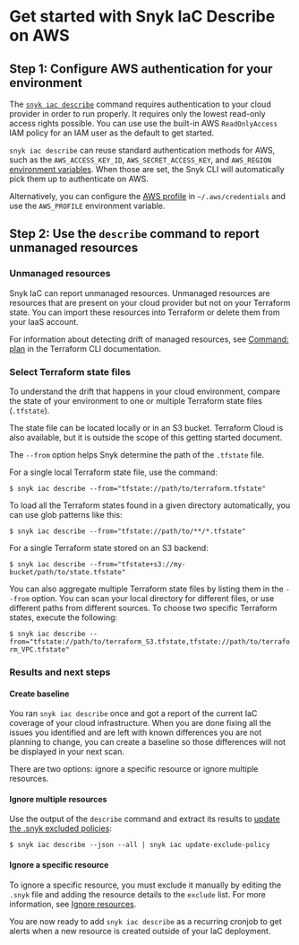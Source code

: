 # Get started with Snyk IaC Describe on AWS

## Step 1: Configure AWS authentication for your environment

The [`snyk iac describe`](../../../snyk-cli/commands/iac-describe.md) command requires authentication to your cloud provider in order to run properly. It requires only the lowest read-only access rights possible. You can use use the built-in AWS `ReadOnlyAccess` IAM policy for an IAM user as the default to get started.

`snyk iac describe` can reuse standard authentication methods for AWS, such as the `AWS_ACCESS_KEY_ID`, `AWS_SECRET_ACCESS_KEY`, and `AWS_REGION` [environment variables](https://docs.aws.amazon.com/cli/latest/userguide/cli-configure-envvars.html#envvars-list). When those are set, the Snyk CLI will automatically pick them up to authenticate on AWS.

Alternatively, you can configure the [AWS profile](https://docs.aws.amazon.com/cli/latest/userguide/cli-configure-profiles.html) in `~/.aws/credentials` and use the `AWS_PROFILE` environment variable.

## Step 2: Use the `describe` command to report unmanaged resources

### **Unmanaged resources**

Snyk IaC can report unmanaged resources. Unmanaged resources are resources that are present on your cloud provider but not on your Terraform state. You can import these resources into Terraform or delete them from your IaaS account.

For information about detecting drift of managed resources, see [Command: plan](https://developer.hashicorp.com/terraform/cli/commands/plan) in the Terraform CLI documentation.

### Select Terraform state files

To understand the drift that happens in your cloud environment, compare the state of your environment to one or multiple Terraform state files (`.tfstate`).

The state file can be located locally or in an S3 bucket. Terraform Cloud is also available, but it is outside the scope of this getting started document.

The `--from` option helps Snyk determine the path of the `.tfstate` file.

For a single local Terraform state file, use the command:

`$ snyk iac describe --from="tfstate://path/to/terraform.tfstate"`

To load all the Terraform states found in a given directory automatically, you can use glob patterns like this:

`$ snyk iac describe --from="tfstate://path/to/**/*.tfstate"`

For a single Terraform state stored on an S3 backend:

`$ snyk iac describe --from="tfstate+s3://my-bucket/path/to/state.tfstate"`

You can also aggregate multiple Terraform state files by listing them in the `--from` option. You can scan your local directory for different files, or use different paths from different sources. To choose two specific Terraform states, execute the following:

`$ snyk iac describe --from="tfstate://path/to/terraform_S3.tfstate,tfstate://path/to/terraform_VPC.tfstate"`

### Results and next steps

#### Create baseline

You ran `snyk iac describe` once and got a report of the current IaC coverage of your cloud infrastructure. When you are done fixing all the issues you identified and are left with known differences you are not planning to change, you can create a baseline so those differences will not be displayed in your next scan.

There are two options: ignore a specific resource or ignore multiple resources.

#### Ignore multiple resources

Use the output of the `describe` command and extract its results to [update the .snyk excluded policies](../../../snyk-cli/commands/iac-update-exclude-policy.md):

`$ snyk iac describe --json --all | snyk iac update-exclude-policy`

#### Ignore a specific resource

To ignore a specific resource, you must exclude it manually by editing the `.snyk` file and adding the resource details to the `exclude` list. For more information, see [Ignore resources](ignore-unmanaged-resources.md).

You are now ready to add `snyk iac describe` as a recurring cronjob to get alerts when a new resource is created outside of your IaC deployment.
